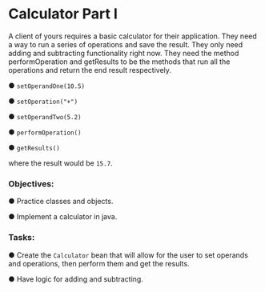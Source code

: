 # Calculator Part I

A client of yours requires a basic calculator for their application. They need a way to run a series of operations and save the result. They only need adding and subtracting functionality right now. They need the method performOperation and getResults to be the methods that run all the operations and return the end result respectively.

● `setOperandOne(10.5)`

● `setOperation("+")`

● `setOperandTwo(5.2)`

● `performOperation()`

● `getResults()`

where the result would be `15.7`.

### Objectives:
● Practice classes and objects.

● Implement a calculator in java.

### Tasks:
● Create the `Calculator` bean that will allow for the user to set operands and operations, then perform them and get the results.

● Have logic for adding and subtracting.